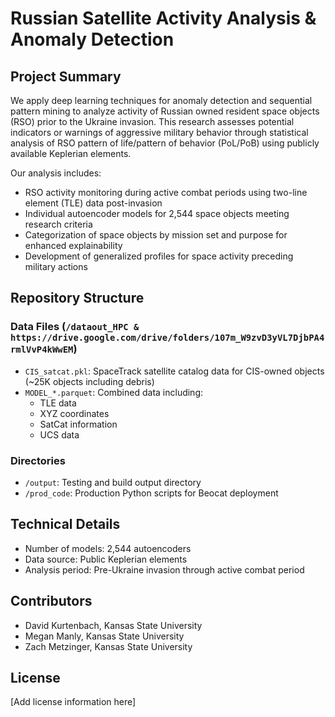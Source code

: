 # Russian Satellite Activity Analysis & Anomaly Detection

## Project Summary
We apply deep learning techniques for anomaly detection and sequential pattern mining to analyze activity of Russian owned resident space objects (RSO) prior to the Ukraine invasion. This research assesses potential indicators or warnings of aggressive military behavior through statistical analysis of RSO pattern of life/pattern of behavior (PoL/PoB) using publicly available Keplerian elements.

Our analysis includes:
- RSO activity monitoring during active combat periods using two-line element (TLE) data post-invasion
- Individual autoencoder models for 2,544 space objects meeting research criteria
- Categorization of space objects by mission set and purpose for enhanced explainability
- Development of generalized profiles for space activity preceding military actions

## Repository Structure

### Data Files (`/dataout_HPC & https://drive.google.com/drive/folders/107m_W9zvD3yVL7DjbPA4rmlVvP4kWwEM`)
- `CIS_satcat.pkl`: SpaceTrack satellite catalog data for CIS-owned objects (~25K objects including debris)
- `MODEL_*.parquet`: Combined data including:
  - TLE data
  - XYZ coordinates
  - SatCat information
  - UCS data

### Directories
- `/output`: Testing and build output directory
- `/prod_code`: Production Python scripts for Beocat deployment

## Technical Details
- Number of models: 2,544 autoencoders
- Data source: Public Keplerian elements
- Analysis period: Pre-Ukraine invasion through active combat period

## Contributors
- David Kurtenbach, Kansas State University
- Megan Manly, Kansas State University
- Zach Metzinger, Kansas State University
## License
[Add license information here]
